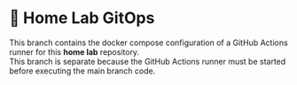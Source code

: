# 🏡 Home Lab GitOps

This branch contains the docker compose configuration of a GitHub Actions runner for this **home lab** repository.
\
This branch is separate because the GitHub Actions runner must be started before executing the main branch code.

